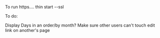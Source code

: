 To run https.... thin start --ssl

To do:

Display Days in an order/by month?
Make sure other users can't touch edit link on another's page
